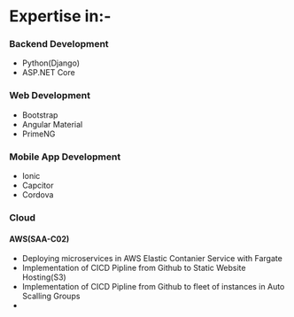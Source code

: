 # Expertise in:-
### Backend Development
  - Python(Django)  
  - ASP.NET Core  
### Web Development  
  - Bootstrap    
  - Angular Material  
  - PrimeNG  
### Mobile App Development  
  - Ionic  
  - Capcitor  
  - Cordova    
  
### Cloud
  #### AWS(SAA-C02)
   
  - Deploying microservices in AWS Elastic Contanier Service with Fargate  
  - Implementation of CICD Pipline from Github to Static Website Hosting(S3)   
  - Implementation of CICD Pipline from Github to fleet of instances in Auto Scalling Groups
  - 
  

